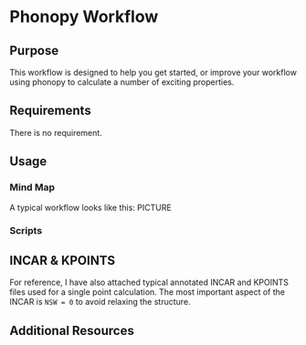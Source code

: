 # Phonopy Workflow
## Purpose
This workflow is designed to help you get started, or improve your workflow using phonopy to calculate a number of exciting properties.

## Requirements
There is no requirement.

## Usage 
### Mind Map
A typical workflow looks like this:
PICTURE
### Scripts


## INCAR & KPOINTS
For reference, I have also attached typical annotated INCAR and KPOINTS files used for a single point calculation. The most important aspect of the INCAR is `NSW = 0` to avoid relaxing the structure.

## Additional Resources
